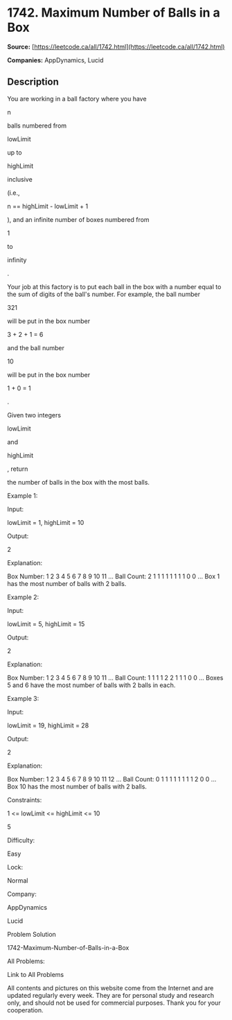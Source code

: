# 1742. Maximum Number of Balls in a Box

**Source:** [https://leetcode.ca/all/1742.html](https://leetcode.ca/all/1742.html)

**Companies:** AppDynamics, Lucid

## Description

You are working in a ball factory where you have

n

balls numbered from

lowLimit

up to

highLimit

inclusive

(i.e.,

n == highLimit - lowLimit + 1

), and an infinite number of boxes numbered
            from

1

to

infinity

.

Your job at this factory is to put each ball in the box with a number equal to the
                sum of digits of the ball's number. For example, the ball number

321

will be put in the box number

3 + 2 + 1 = 6

and the ball number

10

will be put in the box number

1 + 0 = 1

.

Given two integers

lowLimit

and

highLimit

, return

the
                number of balls in the box with the most balls.

Example 1:

Input:

lowLimit = 1, highLimit = 10

Output:

2

Explanation:

Box Number:  1 2 3 4 5 6 7 8 9 10 11 ...
Ball Count:  2 1 1 1 1 1 1 1 1 0  0  ...
Box 1 has the most number of balls with 2 balls.

Example 2:

Input:

lowLimit = 5, highLimit = 15

Output:

2

Explanation:

Box Number:  1 2 3 4 5 6 7 8 9 10 11 ...
Ball Count:  1 1 1 1 2 2 1 1 1 0  0  ...
Boxes 5 and 6 have the most number of balls with 2 balls in each.

Example 3:

Input:

lowLimit = 19, highLimit = 28

Output:

2

Explanation:

Box Number:  1 2 3 4 5 6 7 8 9 10 11 12 ...
Ball Count:  0 1 1 1 1 1 1 1 1 2  0  0  ...
Box 10 has the most number of balls with 2 balls.

Constraints:

1 <= lowLimit <= highLimit <= 10

5

Difficulty:

Easy

Lock:

Normal

Company:

AppDynamics

Lucid

Problem Solution

1742-Maximum-Number-of-Balls-in-a-Box

All Problems:

Link to All Problems

All contents and pictures on this website come from the Internet and are updated regularly
        every week. They are for personal study and research only, and should not be used for
        commercial purposes. Thank you for your cooperation.

